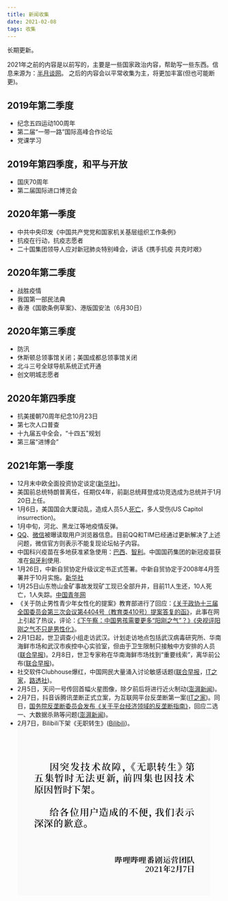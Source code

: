```yaml
---
title: 新闻收集
date: 2021-02-08
tags: 收集
---
```

长期更新。

2021年之前的内容是以前写的，主要是一些国家政治内容，帮助写一些东西。信息来源为：[半月谈网](http://www.banyuetan.org/)。
之后的内容会以平常收集为主，将更加丰富(但也可能断更)。

## 2019年第二季度

+ 纪念五四运动100周年
+ 第二届“一带一路”国际高峰合作论坛
+ 党课学习

## 2019年第四季度，和平与开放

+ 国庆70周年
+ 第二届国际进口博览会

## 2020年第一季度

+ 中共中央印发《中国共产党党和国家机关基层组织工作条例》
+ 抗疫在行动，抗疫志愿者
+ 二十国集团领导人应对新冠肺炎特别峰会，讲话《携手抗疫 共克时艰》

## 2020年第二季度

+ 战胜疫情
+ 我国第一部民法典
+ 香港《国歌条例草案》、港版国安法（6月30日）

## 2020年第三季度

+ 防汛
+ 休斯顿总领事馆关闭；美国成都总领事馆关闭
+ 北斗三号全球导航系统正式开通
+ 创文明城志愿者

## 2020年第四季度

+ 抗美援朝70周年纪念10月23日
+ 第七次人口普查
+ 十九届五中全会，“十四五”规划
+ 第三届“进博会”

## 2021年第一季度

+ 12月末中欧全面投资协定谈定([新华社](http://www.xinhuanet.com/world/2020-12/30/c_1126929012.htm))。
+ 美国前总统特朗普离任，任期仅4年，前副总统拜登成功竞选成为总统并于1月20日上任。
+ 1月6日，美国国会大厦动乱，造成人员5人[死亡](https://edition.cnn.com/2021/01/07/us/capitol-mob-deaths/index.html)，多人受伤(US Capitol insurrection)。
+ 1月中旬，河北、黑龙江等地疫情反弹。
+ [QQ](https://www.v2ex.com/t/745030)、[微信](https://www.v2ex.com/t/747692)被曝读取用户浏览器信息。目前QQ和TIM已经通过更新解决了上述问题，微信官方则表示不能复现论坛帖子内容。
+ 中国科兴疫苗在多地获准紧急使用：[巴西](http://world.people.com.cn/n1/2021/0119/c1002-32003737.html)、[智利](http://www.xinhuanet.com/world/2021-01/21/c_1127006614.htm)。中国国药集团的新冠疫苗获准在[匈牙利](https://www.reuters.com/article/hungary-china-vaccine-0130-idCNKBS29Z04L)使用.
+ 1月26日，中新自贸协定升级议定书正式签署。中新自贸协定于2008年4月签署并于10月实施。[新华社](https://www.weibo.com/1699432410/JEW6G3mOa)
+ 1月25日山东笏山金矿事故发现矿工现已全部升井，目前11人生还，10人死亡，1人失踪。[中国青年网](http://news.youth.cn/jsxw/202101/t20210125_12680669.htm)
+ 《关于防止男性青少年女性化的提案》教育部进行了回应：[《关于政协十三届全国委员会第三次会议第4404号（教育类410号）提案答复的函》](http://www.moe.gov.cn/jyb_xxgk/xxgk_jyta/jyta_jiaoshisi/202101/t20210128_511584.html)，此事在网上引起了热议，评论：[《下午察：中国男孩需要更多“阳刚之气”？》](https://www.zaobao.com/realtime/china/story20210129-1120262)[《央视评阳刚之气不只是男性化》](http://henan.china.com.cn/edu/2021-01/30/content_41457141.htm)。
+ 2月1日起，世卫调查小组走访武汉。计划走访地点包括武汉病毒研究所、华南海鲜市场和武汉市疾控中心实验室，但由于卫生限制只接触中方安排的人员([联合早报](https://www.zaobao.com/special/report/politic/cnpol/story20210130-1120324))。2月8日，世卫专家称在华南海鲜市场找到“重要线索”，离华前公布([联合早报](https://www.zaobao.com/news/china/story20210208-1122564#:~:text=%E4%B8%96%E5%8D%AB%E4%B8%93%E5%AE%B6,%E7%A6%BB%E5%8D%8E%E5%89%8D%E5%85%AC%E5%B8%83))。
+ 社交软件Clubhouse爆红，中国网民大量涌入讨论敏感话题([联合早报](https://www.ofcom.org.uk/about-ofcom/latest/features-and-news/ofcom-revokes-cgtn-licence-to-broadcast-in-uk#:~:text=Ofcom%20revokes%20CGTN%27s,in%20the%20UK)，[IT之家](https://www.ithome.com/0/534/494.htm#:~:text=Clubhouse%EF%BC%8C%E4%B8%80%E5%9C%BA,%E7%9A%84%E6%BD%AE%E6%B5%81%E7%8B%82%E6%AC%A2)，[路透社](https://www.reuters.com/article/us-china-internet-clubhouse/chinese-users-flock-to-u-s-chat-app-clubhouse-evading-censors-idUSKBN2A705H#:~:text=Chinese%20users%20flock,Clubhouse%2C%20evading%20censors))。
+ 2月5日，天问一号传回首幅火星图像，除夕前后将进行近火制动([澎湃新闻](https://www.thepaper.cn/newsDetail_forward_11199399#:~:text=%E5%A4%A9%E9%97%AE%E4%B8%80%E5%8F%B7,%E8%BF%91%E7%81%AB%E5%88%B6%E5%8A%A8))。
+ 2月7日，抖音诉腾讯垄断正式立案，为互联网平台反垄断第一案([IT之家](https://www.ithome.com/0/534/440.htm))。同日，[国务院反垄断委员会发布《关于平台经济领域的反垄断指南》](http://gkml.samr.gov.cn/nsjg/fldj/202102/t20210207_325967.html#:~:text=%E5%9B%BD%E5%8A%A1%E9%99%A2%E5%8F%8D%E5%9E%84%E6%96%AD,%E5%8F%8D%E5%9E%84%E6%96%AD%E6%8C%87%E5%8D%97)，回应二选一、大数据杀熟等问题([澎湃新闻](https://www.thepaper.cn/newsDetail_forward_11258904#:~:text=%E5%B9%B3%E5%8F%B0%E7%BB%8F%E6%B5%8E%E9%A2%86%E5%9F%9F,%E7%86%9F%E7%AD%89%E9%97%AE%E9%A2%98))。
+ 2月7日，Bilibili下架《无职转生》([Bilibili](https://t.bilibili.com/489059460624209518?tab=2))。
![alt](/images/II.bilibili.png)
